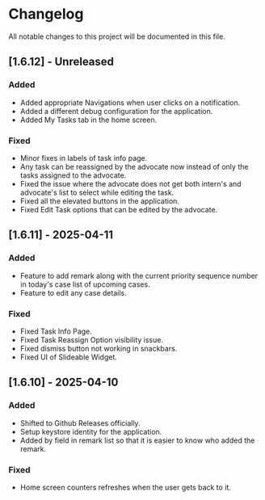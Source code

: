 # Changelog

All notable changes to this project will be documented in this file.

## [1.6.12] - Unreleased

### Added

- Added appropriate Navigations when user clicks on a notification.
- Added a different debug configuration for the application.
- Added My Tasks tab in the home screen.

### Fixed

- Minor fixes in labels of task info page.
- Any task can be reassigned by the advocate now instead of only the tasks assigned to the advocate.
- Fixed the issue where the advocate does not get both intern's and advocate's list to select while editing the task.
- Fixed all the elevated buttons in the application.
- Fixed Edit Task options that can be edited by the advocate.


## [1.6.11] - 2025-04-11

### Added

- Feature to add remark along with the current priority sequence number in today's case list of
  upcoming cases.
- Feature to edit any case details.

### Fixed

- Fixed Task Info Page.
- Fixed Task Reassign Option visibility issue.
- Fixed dismiss button not working in snackbars.
- Fixed UI of Slideable Widget.


## [1.6.10] - 2025-04-10

### Added

- Shifted to Github Releases officially.
- Setup keystore identity for the application.
- Added by field in remark list so that it is easier to know who added the remark.

### Fixed

- Home screen counters refreshes when the user gets back to it.
